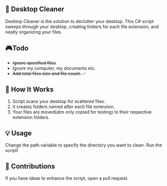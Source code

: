 
## 🌟 Desktop Cleaner
Desktop Cleaner is the solution to declutter your desktop. This C# script sweeps through your desktop, creating folders for each file extension, and neatly organizing your files.
## 🎮Todo
- ~~Ignore specified files~~
- Ignore my computer, my documents etc.
- ~~Add total files size and file count.~~ ✅
## 🔧 How It Works
1) Script scans your desktop for scattered files.
2) It creates folders named after each file extension.
3) Your files are moved(atm only copied for testing) to their respective extension folders.
## 💡 Usage
Change the path variable to specify the directory you want to clean. Run the script!
## 🧨 Contributions
If you have ideas to enhance the script, open a pull request.